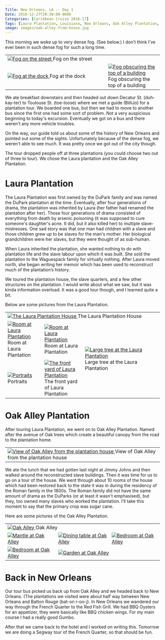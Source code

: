 ```yaml
---
Title: New Orleans, LA -- Day 1
Date: 2016-12-27T20:30:00-0600
Categories: [Caribbean Cruise 2016-17]
Tags: [Laura Plantation, Louisiana, New Orleans, Oak Alley Plantation, Plantation, Red Fish Grill]
image: images/oak-alley-from-house.jpg
---
```


This morning we woke up to very dense fog. (See below.) I don't think I've ever
been in such dense fog for such a long time.

<table class="gallery">
  <tr>
    <td colspan="2">
      <a href="./images/fog-street.jpg" target="_blank">
        <img src="./images/fog-street.jpg" alt="Fog on the street" />
      </a>
      Fog on the street
    </td>
  </tr>

  <tr>
    <td width="65%">
      <a href="./images/fog-dock.jpg" target="_blank">
        <img src="./images/fog-dock.jpg" alt="Fog at the dock" />
      </a>
      Fog at the dock
    </td>
    <td width="35%">
      <a href="./images/fog-building.jpg" target="_blank">
        <img src="./images/fog-building.jpg" alt="Fog obscuring the top of a building" />
      </a>
      Fog obscuring the top of a building
    </td>
  </tr>
</table>

We ate breakfast downstairs and then headed out down Decatur St. (duh-kay-ter)
to Toulouse St. (toe-loose) where we met a guide (BilliJo) for a plantation
tour. We boarded one bus, but then we had to move to another bus since the first
one had some sort of problem. Not a very auspicious beginning to today's
excursion. Eventually we got on a bus and there weren't any more vehicle
troubles.

On the way, our guide told us about some of the history of New Orleans and
pointed out some of the sights. Unfortunately because of the dense fog, we
weren't able to see much. It was pretty once we got out of the city though.

The tour dropped people off at three plantations (you could choose two out of
three to tour). We chose the Laura plantation and the Oak Alley Plantation.

# Laura Plantation

The Laura Plantation was first owned by the DuPark family and was named the
DuPark plantation at the time. Eventually, after four generations of drama, the
plantation was inherited by Laura (her father had renamed the plantation after
her). Those four generations of drama consisted of everything from death by
arsenic poisoning (it was supposed to cure someone's daughter's acne. It did,
but it also killed her) to multiple slave-mistresses. One sad story was that one
man had children with a slave and those children grew up to be slaves for the
man's mother. Her biological grandchildren were her slaves, but they were
thought of as sub-human.

When Laura inherited the plantation, she wanted nothing to do with plantation
life and the slave labour upon which it was built. She sold the plantation to
the Waguespack family for virtually nothing. After Laura moved north, she began
writing her memoir which has been used to reconstruct much of the plantation’s
history.

We toured the plantation house, the slave quarters, and a few other structures
on the plantation. I would write about what we saw, but it was kinda information
overload. It was a good tour though, and I learned quite a bit.

Below are some pictures from the Laura Plantation.

<table class="gallery">
  <tr class="picture-row">
    <td colspan="4">
      <a href="./images/laura-house.jpg" target="_blank">
        <img src="./images/laura-house.jpg" alt="The Laura
          Plantation House" />
      </a>
      The Laura Plantation House
    </td>
  </tr>
  <tr>
    <td>
      <a href="./images/laura-room.jpg" target="_blank">
        <img src="./images/laura-room.jpg" alt="Room at Laura
          Plantation" />
      </a>
      Room at Laura Plantation
    </td>
    <td>
      <a href="./images/laura-crib.jpg" target="_blank">
        <img src="./images/laura-crib.jpg" alt="Room at Laura
          Plantation" />
      </a>
      Room at Laura Plantation
    </td>
    <td width="50%" colspan="2" rowspan="2">
      <a href="./images/laura-tree.jpg" target="_blank">
        <img src="./images/laura-tree.jpg" alt="Large tree at the
          Laura Plantation" />
      </a>
      Large tree at the Laura Plantation
    </td>
  </tr>
  <tr>
    <td>
      <a href="./images/laura-portraits.jpg" target="_blank">
        <img src="./images/laura-portraits.jpg" alt="Portraits" />
      </a>
      Portraits
    </td>
    <td>
      <a href="./images/laura-yard.jpg" target="_blank">
        <img src="./images/laura-yard.jpg" alt="The front yard of
          Laura Plantation" />
      </a>
      The front yard of Laura Plantation
    </td>
  </tr>
</table>

# Oak Alley Plantation

After touring Laura Plantation, we went on to Oak Alley Plantation.
Named after the avenue of Oak trees which create a beautiful canopy from
the road to the plantation home.

<table class="gallery">
  <tr>
    <td>
      <a href="./images/oak-alley-from-house.jpg" target="_blank">
        <img src="./images/oak-alley-from-house.jpg" alt="View of
          Oak Alley from the plantation house" />
      </a>
      View of Oak Alley from the plantation house
    </td>
  <tr>
</table>

We ate the lunch that we had gotten last night at Jimmy Johns and then walked
around the reconstructed slave buildings. Then it was time for us to go on a
tour of the house. We went through about 10 rooms of the house which had been
restored back to the state it was in during the residency of the Roman family in
the 1800s. The Roman family did not have the same amount of drama as the DuParks
(or at least it wasn't emphasised), but they, too owned many slaves who worked
the plantation.  I’ll take this moment to say that the primary crop was sugar
cane.

Here are some pictures of the Oak Alley Plantation.

<table class="gallery">
  <tr class="picture-row">
    <td colspan="3">
      <a href="./images/oak-alley.jpg" target="_blank">
        <img src="./images/oak-alley.jpg" alt="Oak Alley" />
      </a>
      Oak Alley
    </td>
  </tr>
  <tr>
    <td>
      <a href="./images/oak-alley-mantle.jpg" target="_blank">
        <img src="./images/oak-alley-mantle.jpg" alt="Mantle at
          Oak Alley" />
      </a>
    </td>
    <td>
      <a href="./images/oak-alley-table.jpg" target="_blank">
        <img src="./images/oak-alley-table.jpg" alt="Dining table
          at Oak Alley" />
      </a>
    </td>
    <td>
      <a href="./images/oak-alley-bedroom.jpg" target="_blank">
        <img src="./images/oak-alley-bedroom.jpg" alt="Bedroom at
          Oak Alley" />
      </a>
    </td>
  </tr>
  <tr>
    <td>
      <a href="./images/oak-alley-bedroom2.jpg" target="_blank">
        <img src="./images/oak-alley-bedroom2.jpg" alt="Bedroom at
          Oak Alley" />
      </a>
    </td>
    <td colspan="2">
      <a href="./images/oak-alley-garden.jpg" target="_blank">
        <img src="./images/oak-alley-garden.jpg" alt="Garden at
          Oak Alley" />
      </a>
    </td>
  </tr>
</table>

# Back in New Orleans

Our tour bus picked us back up from Oak Alley and we headed back to New Orleans.
(The plantations we visited were about half way between New Orleans and Batton
Rouge (bat-on r-oo-j). In New Orleans we wandered our way through the French
Quarter to the Red Fish Grill. We had BBQ Oysters for an appetizer, they were
basically like BBQ chicken wings. For my main course I had a really good Gumbo.

After that we came back to the hotel and I worked on writing this.  Tomorrow we
are doing a Segway tour of the French Quarter, so that should be fun.
